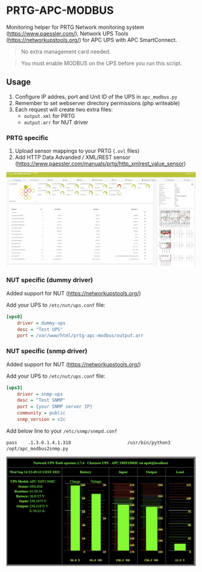 # PRTG-APC-MODBUS

Monitoring helper for PRTG Network monitoring system (https://www.paessler.com/), Network UPS Tools (https://networkupstools.org/) for APC UPS with APC SmartConnect. 

> No extra management card needed.

> You must enable MODBUS on the UPS before you run this script. 

## Usage
1. Configure IP addres, port and Unit ID of the UPS in `apc_modbus.py`
2. Remember to set webserver directory permissions (php writeable)
3. Each request will create two extra files:
    - `output.xml` for PRTG
    - `output.arr` for NUT driver

### PRTG specific
1. Upload sensor mappings to your PRTG (`.ovl` files)
2. Add HTTP Data Advanded / XML/REST sensor (https://www.paessler.com/manuals/prtg/http_xmlrest_value_sensor)

![PRTG](img/prtg.jpg)

### NUT specific (dummy driver)
Added support for NUT (https://networkupstools.org/)

Add your UPS to `/etc/nut/ups.conf` file:
```ini
[ups0]
    driver = dummy-ups
    desc = "Test UPS"
    port = /var/www/html/prtg-apc-modbus/output.arr
```

### NUT specific (snmp driver)
Added support for NUT (https://networkupstools.org/)

Add your UPS to `/etc/nut/ups.conf` file:
```ini
[ups3]
    driver = snmp-ups
    desc = "Test SNMP"
    port = {your SNMP server IP}
    community = public
    snmp_version = v2c
```
Add below line to your `/etc/snmp/snmpd.conf`
```
pass    .1.3.6.1.4.1.318                     /usr/bin/python3 /opt/apc_modbus2snmp.py
```

![NUT](img/nut.jpg)
